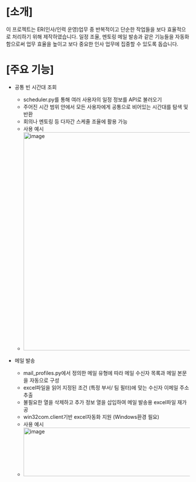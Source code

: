 # [소개]
이 프로젝트는 ER(인사/인력 운영)업무 중 반복적이고 단순한 작업들을 보다 효율적으로 처리하기 위해 제작하였습니다.
일정 조율, 멘토링 메일 발송과 같은 기능들을 자동화함으로써 업무 효율을 높이고 보다 중요한 인사 업무에 집중할 수 있도록 돕습니다.

# [주요 기능]
* 공통 빈 시간대 조회
  - scheduler.py를 통해 여러 사용자의 일정 정보를 API로 불러오기
  - 주어진 시간 범위 안에서 모든 사용자에게 공통으로 비어있는 시간대를 탐색 및 반환
  - 회의나 멘토링 등 다자간 스케줄 조율에 활용 가능
  - 사용 예시
  - 
    <img width="482" height="597" alt="image" src="https://github.com/user-attachments/assets/ebbc22ff-e56d-4972-b559-f4ba4d4cf460" />


* 메일 발송
  - mail_profiles.py에서 정의한 메일 유형에 따라 메일 수신자 목록과 메일 본문을 자동으로 구성
  - excel파일을 읽어 지정된 조건 (특정 부서/ 팀 필터)에 맞는 수신자 이메일 주소 추출
  - 불필요한 열을 삭제하고 추가 정보 열을 삽입하여 메일 발송용 excel파일 재가공
  - win32com.client기반 excel자동화 지원 (Windows환경 필요)
  - 사용 예시
  - <img width="570" height="133" alt="image" src="https://github.com/user-attachments/assets/e6d8197a-638e-4ffe-8986-89c3c4739217" />
  
